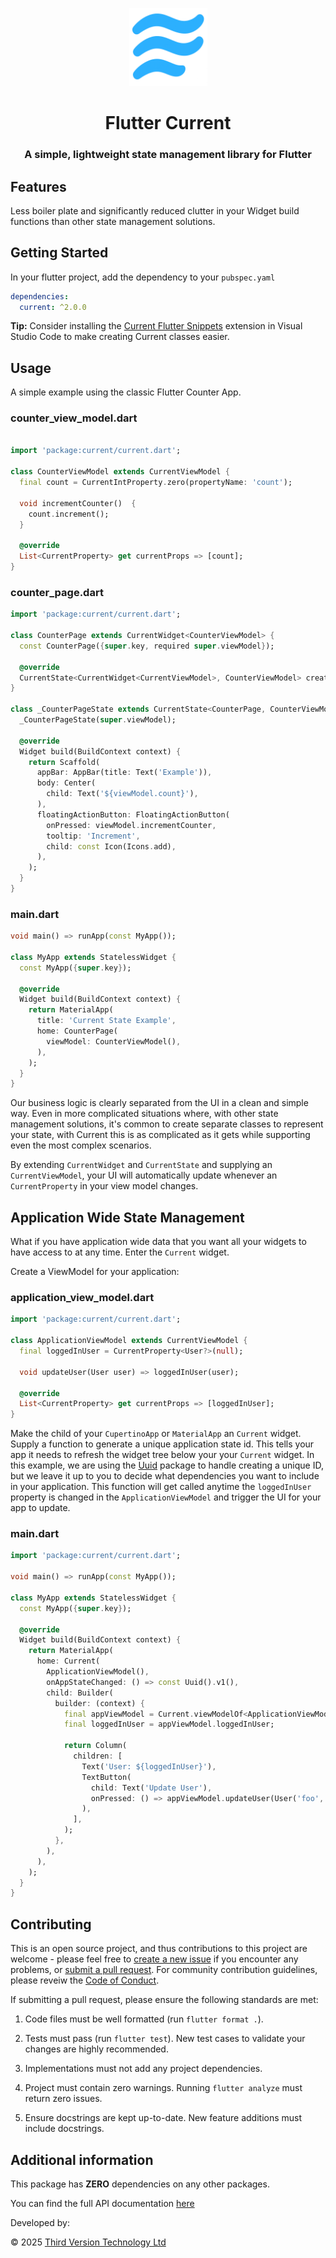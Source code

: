 <p align="center">
    <img src="https://github.com/thirdversion/flutter_current/blob/main/images/CurrentLogo.png?raw=true" alt="Current Logo" style="max-width: 100%; height: 125px;"/>
</p>

<h1 align="center">Flutter Current</h1>
<h3 align="center">A simple, lightweight state management library for Flutter</h3>

## Features

Less boiler plate and significantly reduced clutter in your Widget build functions than other state management solutions.

## Getting Started

In your flutter project, add the dependency to your `pubspec.yaml`

```yaml
dependencies:
  current: ^2.0.0
```

**Tip:** Consider installing the [Current Flutter Snippets](https://marketplace.visualstudio.com/items?itemName=ThirdVersionTechnology.current-flutter-snippets) extension in Visual Studio Code to make creating Current classes easier.

## Usage

A simple example using the classic Flutter Counter App.

### counter_view_model.dart

```dart

import 'package:current/current.dart';

class CounterViewModel extends CurrentViewModel {
  final count = CurrentIntProperty.zero(propertyName: 'count');

  void incrementCounter()  {
    count.increment();
  }

  @override
  List<CurrentProperty> get currentProps => [count];
}
```

### counter_page.dart

```dart
import 'package:current/current.dart';

class CounterPage extends CurrentWidget<CounterViewModel> {
  const CounterPage({super.key, required super.viewModel});

  @override
  CurrentState<CurrentWidget<CurrentViewModel>, CounterViewModel> createCurrent() => _CounterPageState(viewModel);
}

class _CounterPageState extends CurrentState<CounterPage, CounterViewModel> {
  _CounterPageState(super.viewModel);

  @override
  Widget build(BuildContext context) {
    return Scaffold(
      appBar: AppBar(title: Text('Example')),
      body: Center(
        child: Text('${viewModel.count}'),
      ),
      floatingActionButton: FloatingActionButton(
        onPressed: viewModel.incrementCounter,
        tooltip: 'Increment',
        child: const Icon(Icons.add),
      ),
    );
  }
}

```

### main.dart

```dart
void main() => runApp(const MyApp());

class MyApp extends StatelessWidget {
  const MyApp({super.key});

  @override
  Widget build(BuildContext context) {
    return MaterialApp(
      title: 'Current State Example',
      home: CounterPage(
        viewModel: CounterViewModel(),
      ),
    );
  }
}
```

Our business logic is clearly separated from the UI in a clean and simple way. Even in more complicated situations where, with other state management solutions, it's common to create separate classes to represent your state, with Current this is as complicated as it gets while supporting even the most complex scenarios.

By extending `CurrentWidget` and `CurrentState` and supplying an `CurrentViewModel`, your UI will automatically update whenever an `CurrentProperty` in your view model changes.

## Application Wide State Management

What if you have application wide data that you want all your widgets to have access to at any time. Enter the `Current` widget.

Create a ViewModel for your application:

### application_view_model.dart

```dart
import 'package:current/current.dart';

class ApplicationViewModel extends CurrentViewModel {
  final loggedInUser = CurrentProperty<User?>(null);

  void updateUser(User user) => loggedInUser(user);

  @override
  List<CurrentProperty> get currentProps => [loggedInUser];
}
```

Make the child of your `CupertinoApp` or `MaterialApp` an `Current` widget. Supply a function to generate a unique application state id. This tells your app it needs to refresh the widget tree below your your `Current` widget. In this example, we are using the [Uuid](https://pub.dev/packages/uuid) package to handle creating a unique ID, but we leave it up to you to decide what dependencies you want to include in your application. This function will get called anytime the `loggedInUser` property is changed in the `ApplicationViewModel` and trigger the UI for your app to update.

### main.dart

```dart
import 'package:current/current.dart';

void main() => runApp(const MyApp());

class MyApp extends StatelessWidget {
  const MyApp({super.key});

  @override
  Widget build(BuildContext context) {
    return MaterialApp(
      home: Current(
        ApplicationViewModel(),
        onAppStateChanged: () => const Uuid().v1(),
        child: Builder(
          builder: (context) {
            final appViewModel = Current.viewModelOf<ApplicationViewModel>(context);
            final loggedInUser = appViewModel.loggedInUser;

            return Column(
              children: [
                Text('User: ${loggedInUser}'),
                TextButton(
                  child: Text('Update User'),
                  onPressed: () => appViewModel.updateUser(User('foo', 'bar')),
                ),
              ],
            );
          },
        ),
      ),
    );
  }
}
```

## Contributing

This is an open source project, and thus contributions to this project are welcome - please feel free to [create a new issue](https://github.com/thirdversion/flutter_current/issues/new/choose) if you encounter any problems, or [submit a pull request](https://github.com/thirdversion/flutter_current/pulls). For community contribution guidelines, please reveiw the [Code of Conduct](CODE_OF_CONDUCT.md).

If submitting a pull request, please ensure the following standards are met:

1. Code files must be well formatted (run `flutter format .`).

2. Tests must pass (run `flutter test`). New test cases to validate your changes are highly recommended.

3. Implementations must not add any project dependencies.

4. Project must contain zero warnings. Running `flutter analyze` must return zero issues.

5. Ensure docstrings are kept up-to-date. New feature additions must include docstrings.

## Additional information

This package has **ZERO** dependencies on any other packages.

You can find the full API documentation [here](https://pub.dev/documentation/current/latest/)

Developed by:

© 2025 [Third Version Technology Ltd](https://thirdversion.ca/)

